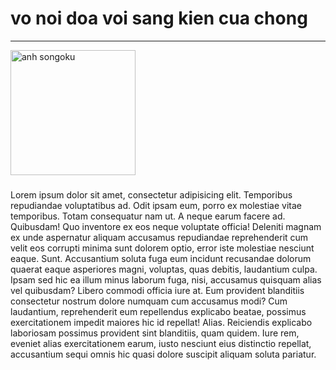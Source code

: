 <!DOCTYPE html>
<html lang="en">
  <head>
    <meta charset="UTF-8" />
    <meta name="viewport" content="width=device-width, initial-scale=1.0" />
    <title>Document</title>
  </head>
  <body>
    <h1>vo noi doa voi sang kien cua chong</h1>
    <hr />
    <img src="img/19055.jpg" alt="anh songoku" height="200" />
    <h3></h3>
    Lorem ipsum dolor sit amet, consectetur adipisicing elit. Temporibus
    repudiandae voluptatibus ad. Odit ipsam eum, porro ex molestiae vitae
    temporibus. Totam consequatur nam ut. A neque earum facere ad. Quibusdam!
    Quo inventore ex eos neque voluptate officia! Deleniti magnam ex unde
    aspernatur aliquam accusamus repudiandae reprehenderit cum velit eos
    corrupti minima sunt dolorem optio, error iste molestiae nesciunt eaque.
    Sunt. Accusantium soluta fuga eum incidunt recusandae dolorum quaerat eaque
    asperiores magni, voluptas, quas debitis, laudantium culpa. Ipsam sed hic ea
    illum minus laborum fuga, nisi, accusamus quisquam alias vel quibusdam?
    Libero commodi officia iure at. Eum provident blanditiis consectetur nostrum
    dolore numquam cum accusamus modi? Cum laudantium, reprehenderit eum
    repellendus explicabo beatae, possimus exercitationem impedit maiores hic id
    repellat! Alias. Reiciendis explicabo laboriosam possimus provident sint
    blanditiis, quam quidem. Iure rem, eveniet alias exercitationem earum, iusto
    nesciunt eius distinctio repellat, accusantium sequi omnis hic quasi dolore
    suscipit aliquam soluta pariatur.
  </body>
</html>
